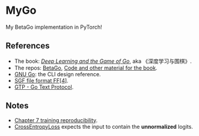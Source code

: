 # MyGo

My BetaGo implementation in PyTorch!

## References

- The book: [*Deep Learning and the Game of Go*](https://www.manning.com/books/deep-learning-and-the-game-of-go),
  aka 《深度学习与围棋》.
- The repos: [BetaGo](https://github.com/maxpumperla/betago), [Code and other material for the book](https://github.com/maxpumperla/deep_learning_and_the_game_of_go).
- [GNU Go](https://www.gnu.org/software/gnugo): the CLI design reference.
- [SGF file format FF[4]](https://www.red-bean.com/sgf).
- [GTP - Go Text Protocol](https://www.lysator.liu.se/~gunnar/gtp).

## Notes

- [Chapter 7 training reproducibility](https://github.com/maxpumperla/deep_learning_and_the_game_of_go/issues/108).
- [CrossEntropyLoss](https://pytorch.org/docs/stable/generated/torch.nn.CrossEntropyLoss.html#torch.nn.CrossEntropyLoss)
  expects the input to contain the **unnormalized** logits.
